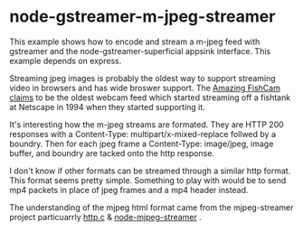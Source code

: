 # node-gstreamer-m-jpeg-streamer

This example shows how to encode and stream a m-jpeg feed with gstreamer and the node-gstreamer-superficial appsink interface. This example depends on express. 

Streaming jpeg images is probably the oldest way to support streaming video in browsers and has wide broswer support. The [Amazing FishCam claims](http://www.fishcam.com/) to be the oldest webcam feed which started streaming off a fishtank at Netscape in 1994 when they started supporting it. 

It's interesting how the m-jpeg streams are formated. They are HTTP 200 responses with a Content-Type: multipart/x-mixed-replace follwed by a boundry. Then for each jpeg frame a Content-Type: image/jpeg, image buffer, and boundry are tacked onto the http response. 

I don't know if other formats can be streamed through a similar http format. This format seems pretty simple. Something to play with would be to send mp4 packets in place of jpeg frames and a mp4 header instead.

The understanding of the mjpeg html format came from the mjpeg-streamer project particuarrly [http.c](https://github.com/jacksonliam/mjpg-streamer/blob/master/mjpg-streamer-experimental/plugins/output_http/httpd.c) & [node-mjpeg-streamer](https://github.com/kiran-geon/node-mjpeg-streamer/blob/master/mjpeg-streamer.js) . 

